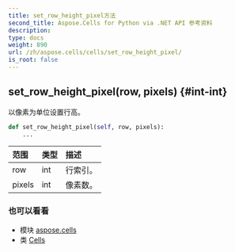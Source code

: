 ```yaml
---
title: set_row_height_pixel方法
second_title: Aspose.Cells for Python via .NET API 参考资料
description:
type: docs
weight: 890
url: /zh/aspose.cells/cells/set_row_height_pixel/
is_root: false
---
```

##  set_row_height_pixel(row, pixels) {#int-int}
以像素为单位设置行高。



```python
def set_row_height_pixel(self, row, pixels):
    ...
```


|范围|类型|描述|
| :- | :- | :- |
| row | int |行索引。|
| pixels | int |像素数。|



### 也可以看看
* 模块 [aspose.cells](../../)
* 类 [Cells](/cells/python-net/zh/aspose.cells/cells)
